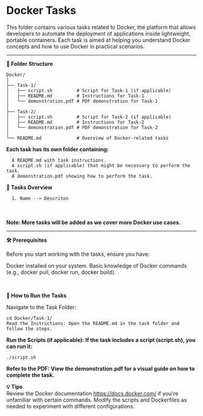 # Docker Tasks

This folder contains various tasks related to Docker, the platform that allows developers to automate the deployment of applications inside lightweight, portable containers. Each task is aimed at helping you understand Docker concepts and how to use Docker in practical scenarios.

---
**📁 Folder Structure**

    Docker/
    │
    ├── Task-1/
    │   ├── script.sh         # Script for Task-1 (if applicable)
    │   ├── README.md         # Instructions for Task-1
    │   └── demonstration.pdf # PDF demonstration for Task-1
    │
    ├── Task-2/
    │   ├── script.sh         # Script for Task-2 (if applicable)
    │   ├── README.md         # Instructions for Task-2
    │   └── demonstration.pdf # PDF demonstration for Task-2
    │
    └── README.md             # Overview of Docker-related tasks
**Each task has its own folder containing:**

      A README.md with task instructions.
      A script.sh (if applicable) that might be necessary to perform the task.
      A demonstration.pdf showing how to perform the task.

      
**🚀 Tasks Overview** 

      1. Name --> Descriton


<br><br>
**Note: More tasks will be added as we cover more Docker use cases.**

---

**🛠 Prerequisites**

Before you start working with the tasks, ensure you have:

Docker installed on your system.
Basic knowledge of Docker commands (e.g., docker pull, docker run, docker build).

<br>

**🔄 How to Run the Tasks**

Navigate to the Task Folder:

    cd Docker/Task-1/
    Read the Instructions: Open the README.md in the task folder and follow the steps.

**Run the Scripts (if applicable): If the task includes a script (script.sh), you can run it:**

    ./script.sh
    
**Refer to the PDF: View the demonstration.pdf for a visual guide on how to complete the task.**

**💡 Tips**
<br>
Review the Docker documentation https://docs.docker.com/ if you're unfamiliar with certain commands.
Modify the scripts and Dockerfiles as needed to experiment with different configurations.
